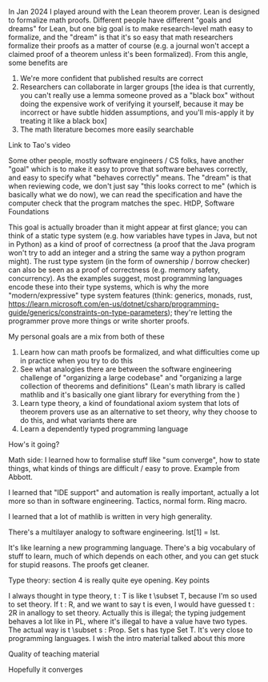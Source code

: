 In Jan 2024 I played around with the Lean theorem prover. Lean is designed to formalize math proofs. Different people have different "goals and dreams" for Lean, but one big goal is to make research-level math easy to formalize, and the "dream" is that it's so easy that math researchers formalize their proofs as a matter of course (e.g. a journal won't accept a claimed proof of a theorem unless it's been formalized). From this angle, some benefits are

1. We're more confident that published results are correct
1. Researchers can collaborate in larger groups [the idea is that currently, you can't really use a lemma someone proved as a "black box" without doing the expensive work of verifying it yourself, because it may be incorrect or have subtle hidden assumptions, and you'll mis-apply it by treating it like a black box]
1. The math literature becomes more easily searchable

Link to Tao's video

Some other people, mostly software engineers / CS folks, have another "goal" which is to make it easy to prove that software behaves correctly, and easy to specify what "behaves correctly" means. The "dream" is that when reviewing code, we don't just say "this looks correct to me" (which is basically what we do now), we can read the specification and have the computer check that the program matches the spec. HtDP, Software Foundations

This goal is actually broader than it might appear at first glance; you can think of a static type system (e.g. how variables have types in Java, but not in Python) as a kind of proof of correctness (a proof that the Java program won't try to add an integer and a string the same way a python program might). The rust type system (in the form of ownership / borrow checker) can also be seen as a proof of correctness (e.g. memory safety, concurrency). As the examples suggest, most programming languages encode these into their type systems, which is why the more "modern/expressive" type system features (think: generics, monads, rust, https://learn.microsoft.com/en-us/dotnet/csharp/programming-guide/generics/constraints-on-type-parameters); they're letting the programmer prove more things or write shorter proofs. 

My personal goals are a mix from both of these

1. Learn how can math proofs be formalized, and what difficulties come up in practice when you try to do this
1. See what analogies there are between the software engineering challenge of "organizing a large codebase" and "organizing a large collection of theorems and definitions" (Lean's math library is called mathlib and it's basically one giant library for everything from the )
1. Learn type theory, a kind of foundational axiom system that lots of theorem provers use as an alternative to set theory, why they choose to do this, and what variants there are
1. Learn a dependently typed programming language

How's it going?

Math side: I learned how to formalise stuff like "sum converge", how to state things, what kinds of things are difficult / easy to prove. Example from Abbott.

I learned that "IDE support" and automation is really important, actually a lot more so than in software engineering. Tactics, normal form. Ring macro.

I learned that a lot of mathlib is written in very high generality.

There's a multilayer analogy to software engineering. lst[1] = lst.

It's like learning a new programming language. There's a big vocabulary of stuff to learn, much of which depends on each other, and you can get stuck for stupid reasons. The proofs get cleaner.

Type theory: section 4 is really quite eye opening. Key points

I always thought in type theory, t : T is like t \subset T, because I'm so used to set theory. If t : R, and we want to say t is even, I would have guessed t : 2R in anallogy to set theory. Actually this is illegal; the typing judgement behaves a lot like in PL, where it's illegal to have a value have two types. The actual way is t \subset s : Prop. Set s has type Set T. It's very close to programming languages. I wish the intro material talked about this more

Quality of teaching material

Hopefully it converges
